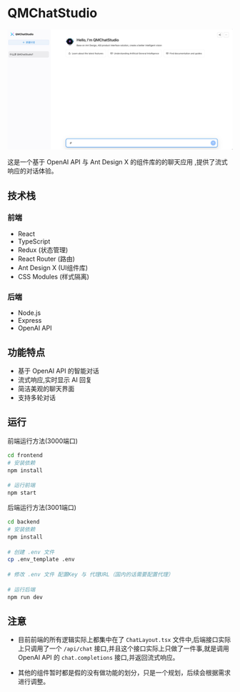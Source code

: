 # QMChatStudio

![QMChatStudio主页](/images/show.jpg)

这是一个基于 OpenAI API 与 Ant Design X 的组件库的的聊天应用 ,提供了流式响应的对话体验。

## 技术栈

### 前端
- React 
- TypeScript
- Redux (状态管理)
- React Router (路由)
- Ant Design X (UI组件库)
- CSS Modules (样式隔离)

### 后端
- Node.js
- Express
- OpenAI API

## 功能特点

- 基于 OpenAI API 的智能对话
- 流式响应,实时显示 AI 回复
- 简洁美观的聊天界面
- 支持多轮对话

## 运行

前端运行方法(3000端口)
```bash
cd frontend
# 安装依赖
npm install

# 运行前端
npm start
```

后端运行方法(3001端口)
```bash
cd backend
# 安装依赖
npm install

# 创建 .env 文件
cp .env_template .env

# 修改 .env 文件 配置Key 与 代理URL（国内的话需要配置代理）

# 运行后端
npm run dev
```

## 注意

- 目前前端的所有逻辑实际上都集中在了 `ChatLayout.tsx` 文件中,后端接口实际上只调用了一个 `/api/chat` 接口,并且这个接口实际上只做了一件事,就是调用 OpenAI API 的 `chat.completions` 接口,并返回流式响应。

- 其他的组件暂时都是假的没有做功能的划分，只是一个规划，后续会根据需求进行调整。
